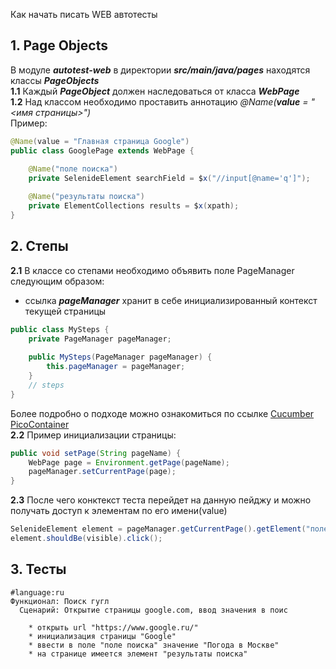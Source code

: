 Как начать писать WEB автотесты
## 1.  Page Objects
В модуле ***autotest-web*** в директории ***src/main/java/pages*** находятся классы ***PageObjects***<br/>
**1.1** Каждый ***PageObject*** должен наследоваться от класса ***WebPage***<br/>
**1.2** Над классом необходимо проставить аннотацию *@Name(**value** = "<имя страницы>")*<br/>
Пример:<br/>
```java
@Name(value = "Главная страница Google")
public class GooglePage extends WebPage {
    
    @Name("поле поиска") 
    private SelenideElement searchField = $x("//input[@name='q']");

    @Name("результаты поиска")
    private ElementCollections results = $x(xpath);
}
```
## 2. Степы
**2.1** В классе со степами необходимо объявить поле PageManager следующим образом:<br/>
* ссылка ***pageManager*** хранит в себе инициализированный контекст текущей страницы<br/>
```java
public class MySteps {
    private PageManager pageManager;
		
    public MySteps(PageManager pageManager) {  
	    this.pageManager = pageManager;  
    }
    // steps
}
```
Более подробно о подходе можно ознакомиться по ссылке [Cucumber PicoContainer](https://cucumber.io/docs/cucumber/state/) <br/>
**2.2** Пример инициализации страницы:
```java
public void setPage(String pageName) {
    WebPage page = Environment.getPage(pageName);
    pageManager.setCurrentPage(page);
}
```
**2.3** После чего конктекст теста перейдет на данную пейджу и можно получать доступ к элементам по его имени(value)<br/>
```java
SelenideElement element = pageManager.getCurrentPage().getElement("поле поиска");
element.shouldBe(visible).click();
```

## 3. Тесты

```gherkin
#language:ru
Функционал: Поиск гугл
  Сценарий: Открытие страницы google.com, ввод значения в поис

    * открыть url "https://www.google.ru/"
    * инициализация страницы "Google"
    * ввести в поле "поле поиска" значение "Погода в Москве"
    * на странице имеется элемент "результаты поиска"
```